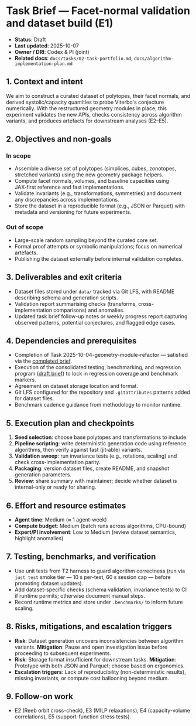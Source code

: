 # Task Brief — Facet-normal validation and dataset build (E1)

- **Status**: Draft
- **Last updated**: 2025-10-07
- **Owner / DRI**: Codex & PI (joint)
- **Related docs**: `docs/tasks/02-task-portfolio.md`, `docs/algorithm-implementation-plan.md`

## 1. Context and intent

We aim to construct a curated dataset of polytopes, their facet normals, and derived
systolic/capacity quantities to probe Viterbo's conjecture numerically. With the restructured
geometry modules in place, this experiment validates the new APIs, checks consistency across
algorithm variants, and produces artefacts for downstream analyses (E2–E5).

## 2. Objectives and non-goals

### In scope

- Assemble a diverse set of polytopes (simplices, cubes, zonotopes, stretched variants) using the
  new geometry package helpers.
- Compute facet normals, volumes, and baseline capacities using JAX‑first reference and fast
  implementations.
- Validate invariants (e.g., transformations, symmetries) and document any discrepancies across
  implementations.
- Store the dataset in a reproducible format (e.g., JSON or Parquet) with metadata and versioning
  for future experiments.

### Out of scope

- Large-scale random sampling beyond the curated core set.
- Formal proof attempts or symbolic manipulations; focus on numerical artefacts.
- Publishing the dataset externally before internal validation completes.

## 3. Deliverables and exit criteria

- Dataset files stored under `data/` tracked via Git LFS, with README describing schema and
  generation scripts.
- Validation report summarising checks (transforms, cross-implementation comparisons) and anomalies.
- Updated task brief follow-up notes or weekly progress report capturing observed patterns,
  potential conjectures, and flagged edge cases.

## 4. Dependencies and prerequisites

- Completion of Task 2025-10-04-geometry-module-refactor — satisfied via the
  [completed brief](../completed/2025-10-04-geometry-module-refactor.md).
- Execution of the consolidated testing, benchmarking, and regression program
  ([draft brief](2025-10-06-testing-benchmark-regression-program.md)) to lock in regression
  coverage and benchmark markers.
- Agreement on dataset storage location and format.
- Git LFS configured for the repository and `.gitattributes` patterns added for dataset files.
- Benchmark cadence guidance from methodology to monitor runtime.

## 5. Execution plan and checkpoints

1. **Seed selection**: choose base polytopes and transformations to include.
1. **Pipeline scripting**: write deterministic generation code using reference algorithms, then
   verify against fast (jit‑able) variants.
1. **Validation sweep**: run invariance tests (e.g., rotations, scaling) and check
   cross-implementation parity.
1. **Packaging**: version dataset files, create README, and snapshot generation parameters.
1. **Review**: share summary with maintainer; decide whether dataset is internal-only or ready for
   sharing.

## 6. Effort and resource estimates

- **Agent time**: Medium (≈ 1 agent-week)
- **Compute budget**: Medium (batch runs across algorithms, CPU-bound)
- **Expert/PI involvement**: Low to Medium (review dataset semantics, highlight anomalies)

## 7. Testing, benchmarks, and verification

- Use unit tests from T2 harness to guard algorithm correctness (run via `just test` smoke tier —
  10 s per-test, 60 s session cap — before promoting dataset updates).
- Add dataset-specific checks (schema validation, invariance tests) to CI if runtime permits;
  otherwise document manual steps.
- Record runtime metrics and store under `.benchmarks/` to inform future scaling.

## 8. Risks, mitigations, and escalation triggers

- **Risk**: Dataset generation uncovers inconsistencies between algorithm variants. **Mitigation**:
  Pause and open investigation issue before proceeding to subsequent experiments.
- **Risk**: Storage format insufficient for downstream tasks. **Mitigation**: Prototype with both
  JSON and Parquet; choose based on ergonomics.
- **Escalation triggers**: Lack of reproducibility (non-deterministic results), missing invariants,
  or compute cost ballooning beyond medium.

## 9. Follow-on work

- E2 (Reeb orbit cross-check), E3 (MILP relaxations), E4 (capacity-volume correlations), E5
  (support-function stress tests).
